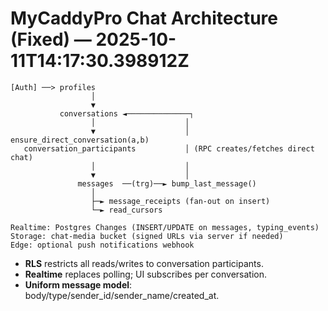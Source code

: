 
# MyCaddyPro Chat Architecture (Fixed) — 2025-10-11T14:17:30.398912Z

```
[Auth] ──> profiles
                  │
                  ▼
           conversations ◄──────────────┐
                  │                    │
                  ▼                    │ ensure_direct_conversation(a,b)
   conversation_participants           │ (RPC creates/fetches direct chat)
                  │                    │
                  ▼                    │
               messages  ──(trg)──► bump_last_message()
                  │
                  ├─► message_receipts (fan-out on insert)
                  └─► read_cursors

Realtime: Postgres Changes (INSERT/UPDATE on messages, typing_events)
Storage: chat-media bucket (signed URLs via server if needed)
Edge: optional push notifications webhook
```
- **RLS** restricts all reads/writes to conversation participants.
- **Realtime** replaces polling; UI subscribes per conversation.
- **Uniform message model**: body/type/sender_id/sender_name/created_at.
